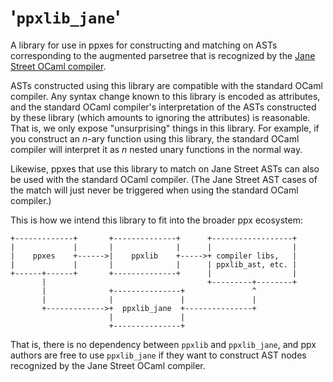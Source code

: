 '`ppxlib_jane`'
===============

A library for use in ppxes for constructing and matching on ASTs corresponding to the
augmented parsetree that is recognized by the [Jane Street OCaml compiler][JaneStreetOCaml].

ASTs constructed using this library are compatible with the standard OCaml compiler. Any
syntax change known to this library is encoded as attributes, and the standard OCaml
compiler's interpretation of the ASTs constructed by these library (which amounts to
ignoring the attributes) is reasonable. That is, we only expose "unsurprising" things in
this library. For example, if you construct an *n*-ary function using this library, the
standard OCaml compiler will interpret it as *n* nested unary functions in the normal way.

Likewise, ppxes that use this library to match on Jane Street ASTs can also be used with
the standard OCaml compiler. (The Jane Street AST cases of the match will just never be
triggered when using the standard OCaml compiler.)

This is how we intend this library to fit into the broader ppx ecosystem:

```
+-------------+       +--------------+      +------------------+
|             |       |              |      |                  |
|    ppxes    +------>|    ppxlib    +----->+ compiler libs,   |
|             |       |              |      | ppxlib_ast, etc. |
+------+------+       +--------------+      |                  |
       |                                    +---------+--------+
       |              +---------------+               ^
       |              |               |               |
       +------------->+  ppxlib_jane  +---------------+
                      |               |
                      +---------------+
```

That is, there is no dependency between `ppxlib` and `ppxlib_jane`, and ppx authors
are free to use `ppxlib_jane` if they want to construct AST nodes recognized by the
Jane Street OCaml compiler.

[JaneStreetOCaml]: https://github.com/ocaml-flambda/flambda-backend
